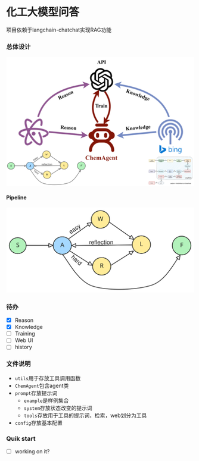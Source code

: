 # 化工大模型问答

项目依赖于langchain-chatchat实现RAG功能

### 总体设计
![design](./asset/design.svg)

#### Pipeline
![FSM](./asset/FSM.svg)

### 待办
- [x] Reason
- [x] Knowledge
- [ ] Training
- [ ] Web UI
- [ ] history

### 文件说明

- `utils`用于存放工具调用函数
- `ChemAgent`包含agent类
- `prompt`存放提示词
  - `example`是样例集合
  - `system`存放状态改变的提示词
  - `tools`存放用于工具的提示词，检索，web划分为工具
- `config`存放基本配置

### Quik start
- [ ] working on it?

